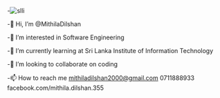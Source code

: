 -![slli](https://user-images.githubusercontent.com/86106809/130083070-d4853e14-3cf9-451f-808f-76f6042b5a81.jpg)

-👋 Hi, I’m @MithilaDilshan

-👀 I’m interested in Software Engineering

-🌱 I’m currently learning at Sri Lanka Institute of Information Technology

-💞️ I’m looking to collaborate on coding

-📫 How to reach me mithiladilshan2000@gmail.com 0711888933 facebook.com/mithila.dilshan.355


